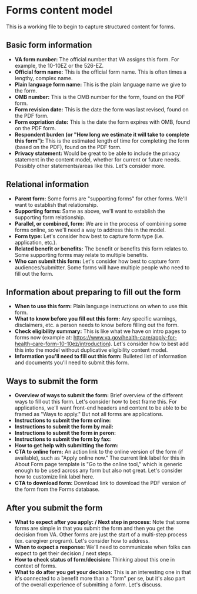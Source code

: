 # Forms content model

This is a working file to begin to capture structured content for forms.

## Basic form information

- **VA form number:** The official number that VA assigns this form. For example, the 10-10EZ or the 526-EZ.
- **Official form name:** This is the official form name. This is often times a lengthy, complex name.
- **Plain language form name:** This is the plain language name we give to the form.
- **OMB number:** This is the OMB number for the form, found on the PDF form.
- **Form revision date:** This is the date the form was last revised, found on the PDF form.
- **Form expriation date:** This is the date the form expires with OMB, found on the PDF form.
- **Respondent burden (or "How long we estimate it will take to complete this form"):** This is the estimated length of time for completing the form (based on the PDF), found on the PDF form.
- **Privacy statement:** Would be great to be able to include the privacy statement in the content model, whether for current or future needs. Possibly other statements/areas like this. Let's consider more.

## Relational information
- **Parent form:** Some forms are "supporting forms" for other forms. We'll want to establish that relationship.
- **Supporting forms:** Same as above, we'll want to establish the supporting form relationship. 
- **Parallel, or combined, form:** We are in the process of combining some forms online, so we'll need a way to address this in the model.
- **Form type:** Let's consider how best to capture form type (i.e. application, etc.).
- **Related benefit or benefits:** The benefit or benefits this form relates to. Some supporting forms may relate to multiple benefits.
- **Who can submit this form:** Let's consider how best to capture form audiences/submitter. Some forms will have multiple people who need to fill out the form. 

## Information about preparing to fill out the form

- **When to use this form:** Plain language instructions on when to use this form.
- **What to know before you fill out this form:** Any specific warnings, disclaimers, etc. a person needs to know before filling out the form.
- **Check eligibility summary:** This is like what we have on intro pages to forms now (example at: https://www.va.gov/health-care/apply-for-health-care-form-10-10ez/introduction). Let's consider how to best add this into the model without duplicative eligibility content model.
- **Information you'll need to fill out this form:** Bulleted list of information and documents you'll need to submit this form.

## Ways to submit the form 

- **Overview of ways to submit the form:** Brief overview of the different ways to fill out this form. Let's consider how to best frame this. For applications, we'll want front-end headers and content to be able to be framed as "Ways to apply." But not all forms are applications.
- **Instructions to submit the form online:**
- **Instructions to submit the form by mail:**
- **Instructions to submit the form in peron:**
- **Instructions to submit the form by fax:**
- **How to get help with submitting the form:** 
- **CTA to online form:** An action link to the online version of the form (if available), such as "Apply online now." The current link label for this in About Form page template is "Go to the online tool," which is generic enough to be used across any form but also not great. Let's consider how to customize link label here.
- **CTA to download form:** Download link to download the PDF version of the form from the Forms database.

## After you submit the form

- **What to expect after you apply: / Next step in process:** Note that some forms are simple in that you submit the form and then you get the decision from VA. Other forms are just the start of a multi-step process (ex. caregiver program). Let's consider how to address.
- **When to expect a response:** We'll need to communicate when folks can expect to get their decision / next steps.
- **How to check status of form/decision:** Thinking about this one in context of forms.
- **What to do after you get your decision:** This is an interesting one in that it's connected to a benefit more than a "form" per se, but it's also part of the overall experience of submitting a form. Let's discuss.
 


